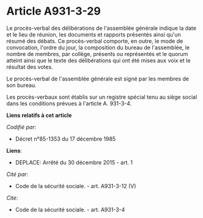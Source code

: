 # Article A931-3-29

Le procès-verbal des délibérations de l'assemblée générale indique la date et le lieu de réunion, les documents et rapports
présentés ainsi qu'un résumé des débats. Ce procès-verbal comporte, en outre, le mode de convocation, l'ordre du jour, la
composition du bureau de l'assemblée, le nombre de membres, par collège, présents ou représentés et le quorum atteint ainsi
que le texte des délibérations qui ont été mises aux voix et le résultat des votes. 

Le procès-verbal de l'assemblée générale est signé par les membres de son bureau. 

Les procès-verbaux sont établis sur un registre spécial tenu au siège social dans les conditions prévues à l'article A.
931-3-4.

**Liens relatifs à cet article**

_Codifié par_:

  - Décret n°85-1353 du 17 décembre 1985

**Liens**:

  - DEPLACE: Arrêté du 30 décembre 2015 - art. 1

_Cité par_:

  - Code de la sécurité sociale. - art. A931-3-12 (V)

_Cite_:

  - Code de la sécurité sociale. - art. A931-3-4
